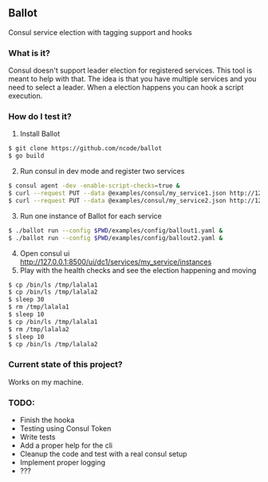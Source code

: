 ## Ballot

Consul service election with tagging support and hooks

### What is it?

Consul doesn't support leader election for registered services. This tool is meant to help with that. 
The idea is that you have multiple services and you need to select a leader. When a election happens 
you can hook a script execution.

### How do I test it?

1. Install Ballot
```bash
$ git clone https://github.com/ncode/ballot
$ go build
```
2. Run consul in dev mode and register two services
```bash
$ consul agent -dev -enable-script-checks=true &
$ curl --request PUT --data @examples/consul/my_service1.json http://127.0.0.1:8500/v1/agent/service/register\?replace-existing-checks\=true
$ curl --request PUT --data @examples/consul/my_service2.json http://127.0.0.1:8500/v1/agent/service/register\?replace-existing-checks\=true
```
3. Run one instance of Ballot for each service
```bash
$ ./ballot run --config $PWD/examples/config/ballout1.yaml &
$ ./ballot run --config $PWD/examples/config/ballout2.yaml &
```
4. Open consul ui http://127.0.0.1:8500/ui/dc1/services/my_service/instances
5. Play with the health checks and see the election happening and moving
```bash
$ cp /bin/ls /tmp/lalala1
$ cp /bin/ls /tmp/lalala2
$ sleep 30
$ rm /tmp/lalala1
$ sleep 10
$ cp /bin/ls /tmp/lalala1
$ rm /tmp/lalala2
$ sleep 10
$ cp /bin/ls /tmp/lalala2
```

### Current state of this project?

Works on my machine.

### TODO:

- Finish the hooka
- Testing using Consul Token
- Write tests
- Add a proper help for the cli
- Cleanup the code and test with a real consul setup
- Implement proper logging
- ???
